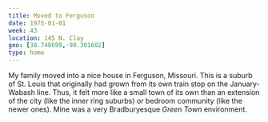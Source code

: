 ```yaml
---
title: Moved to Ferguson
date: 1975-01-01
week: 43
location: 145 N. Clay
geo: [38.748699,-90.301602]
type: home
---
```


My family moved into a nice house in Ferguson, Missouri. This is a suburb of St. Louis that originally had grown from its own train stop on the January-Wabash line. Thus, it felt more like a small town of its own than an extension of the city (like the inner ring suburbs) or bedroom community (like the newer ones). Mine was a very Bradburyesque _Green Town_ environment.
